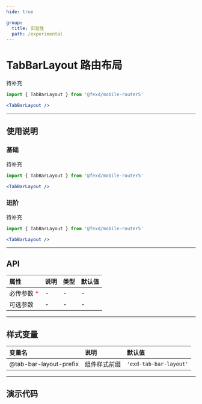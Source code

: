 ```yaml
---
hide: true

group:
  title: 实验性
  path: /experimental
---
```


# TabBarLayout 路由布局 <ImportCost name="TabBarLayout" />

待补充

<!-- prettier-ignore -->
```jsx | pure
import { TabBarLayout } from '@fexd/mobile-router5'

<TabBarLayout />
```

---

## 使用说明

### 基础

待补充

<!-- prettier-ignore -->
```jsx | pure
import { TabBarLayout } from '@fexd/mobile-router5'

<TabBarLayout />
```

### 进阶

待补充

<!-- prettier-ignore -->
```jsx | pure
import { TabBarLayout } from '@fexd/mobile-router5'

<TabBarLayout />
```

---

## API

| 属性                                         | 说明 | 类型 | 默认值 |
| :------------------------------------------- | :--- | :--- | :----- |
| 必传参数 <span style="color: red;">\*</span> | -    | -    | -      |
| 可选参数                                     | -    | -    | -      |

---

## 样式变量

| 变量名                 | 说明         | 默认值                 |
| :--------------------- | :----------- | :--------------------- |
| @tab-bar-layout-prefix | 组件样式前缀 | `'exd-tab-bar-layout'` |

---

## 演示代码

<code src="./demos/demo1/index.tsx" />
